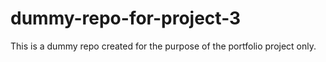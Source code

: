 # dummy-repo-for-project-3
This is a dummy repo created for the purpose of the portfolio project only. 
